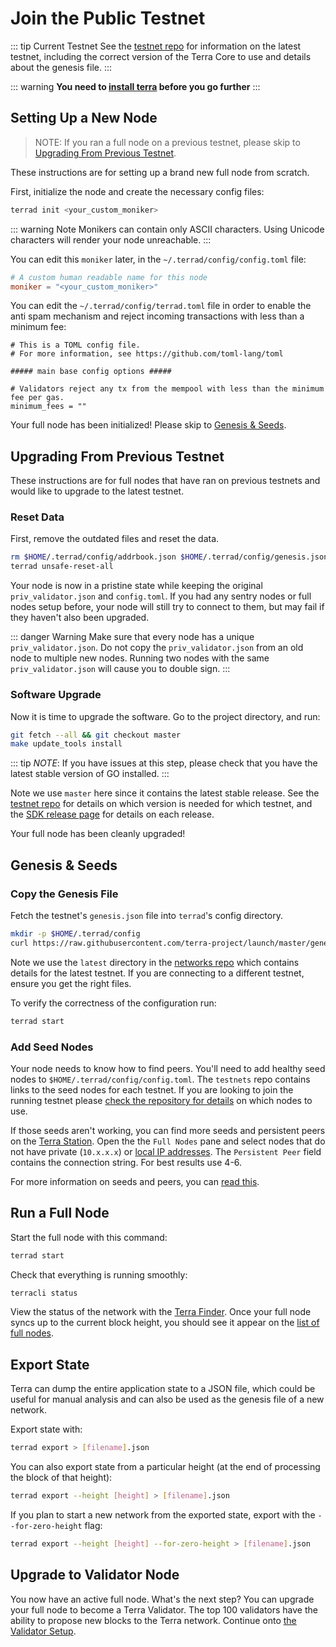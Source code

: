 # Join the Public Testnet

::: tip Current Testnet
See the [testnet repo](https://github.com/terra-project/networks) for
information on the latest testnet, including the correct version
of the Terra Core to use and details about the genesis file.
:::

::: warning
**You need to [install terra](./installation.md) before you go further**
:::

## Setting Up a New Node

> NOTE: If you ran a full node on a previous testnet, please skip to [Upgrading From Previous Testnet](#upgrading-from-previous-testnet).

These instructions are for setting up a brand new full node from scratch.

First, initialize the node and create the necessary config files:

```bash
terrad init <your_custom_moniker>
```

::: warning Note
Monikers can contain only ASCII characters. Using Unicode characters will render your node unreachable.
:::

You can edit this `moniker` later, in the `~/.terrad/config/config.toml` file:

```toml
# A custom human readable name for this node
moniker = "<your_custom_moniker>"
```

You can edit the `~/.terrad/config/terrad.toml` file in order to enable the anti spam mechanism and reject incoming transactions with less than a minimum fee:

```
# This is a TOML config file.
# For more information, see https://github.com/toml-lang/toml

##### main base config options #####

# Validators reject any tx from the mempool with less than the minimum fee per gas.
minimum_fees = ""
```


Your full node has been initialized! Please skip to [Genesis & Seeds](#genesis-and-seeds).

## Upgrading From Previous Testnet

These instructions are for full nodes that have ran on previous testnets and would like to upgrade to the latest testnet.

### Reset Data

First, remove the outdated files and reset the data.

```bash
rm $HOME/.terrad/config/addrbook.json $HOME/.terrad/config/genesis.json
terrad unsafe-reset-all
```

Your node is now in a pristine state while keeping the original `priv_validator.json` and `config.toml`. If you had any sentry nodes or full nodes setup before,
your node will still try to connect to them, but may fail if they haven't also
been upgraded.

::: danger Warning
Make sure that every node has a unique `priv_validator.json`. Do not copy the `priv_validator.json` from an old node to multiple new nodes. Running two nodes with the same `priv_validator.json` will cause you to double sign.
:::

### Software Upgrade

Now it is time to upgrade the software. Go to the project directory, and run: 

```bash
git fetch --all && git checkout master
make update_tools install
```

::: tip
*NOTE*: If you have issues at this step, please check that you have the latest stable version of GO installed.
:::

Note we use `master` here since it contains the latest stable release.
See the [testnet repo](https://github.com/terra-project/networks)
for details on which version is needed for which testnet,
and the [SDK release page](https://github.com/terra-project/core//releases)
for details on each release.

Your full node has been cleanly upgraded!

## Genesis & Seeds

### Copy the Genesis File

Fetch the testnet's `genesis.json` file into `terrad`'s config directory.

```bash
mkdir -p $HOME/.terrad/config
curl https://raw.githubusercontent.com/terra-project/launch/master/genesis.json > $HOME/.terrad/config/genesis.json
```

Note we use the `latest` directory in the [networks repo](https://github.com/terra-project/networks)
which contains details for the latest testnet. If you are connecting to a different testnet, ensure you get the right files.

To verify the correctness of the configuration run:

```bash
terrad start
```

### Add Seed Nodes

Your node needs to know how to find peers. You'll need to add healthy seed nodes to `$HOME/.terrad/config/config.toml`. The `testnets` repo contains links to the seed nodes for each testnet. If you are looking to join the running testnet please [check the repository for details](https://github.com/terra-project/networks) on which nodes to use.

If those seeds aren't working, you can find more seeds and persistent peers on the [Terra Station](https://station.terra.money). Open the the `Full Nodes` pane and select nodes that do not have private (`10.x.x.x`) or [local IP addresses](https://en.wikipedia.org/wiki/Private_network). The `Persistent Peer` field contains the connection string. For best results use 4-6.

For more information on seeds and peers, you can [read this](https://github.com/tendermint/tendermint/blob/develop/docs/tendermint-core/using-tendermint.md#peers).

## Run a Full Node

Start the full node with this command:

```bash
terrad start
```

Check that everything is running smoothly:

```bash
terracli status
```

View the status of the network with the [Terra Finder](https://finder.terra.money). Once your full node syncs up to the current block height, you should see it appear on the [list of full nodes](https://terra.stake.id/). 

## Export State

Terra can dump the entire application state to a JSON file, which could be useful for manual analysis and can also be used as the genesis file of a new network.

Export state with:

```bash
terrad export > [filename].json
```

You can also export state from a particular height (at the end of processing the block of that height):

```bash
terrad export --height [height] > [filename].json
```

If you plan to start a new network from the exported state, export with the `--for-zero-height` flag:

```bash
terrad export --height [height] --for-zero-height > [filename].json
```

## Upgrade to Validator Node

You now have an active full node. What's the next step? You can upgrade your full node to become a Terra Validator. The top 100 validators have the ability to propose new blocks to the Terra network. Continue onto [the Validator Setup](./validators.md).
